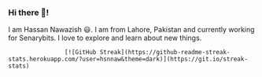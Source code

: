 ### Hi there 👋!
I am Hassan Nawazish 😃. I am from Lahore, Pakistan and currently working for Senarybits. I love to explore and learn about new things.
<br/>
<!-- ![Hassan's GitHub stats](https://github-readme-stats.vercel.app/api?username=hsnnaw&show_icons=true&theme=dark) -->
                    [![GitHub Streak](https://github-readme-streak-stats.herokuapp.com/?user=hsnnaw&theme=dark)](https://git.io/streak-stats)

<!-- ![alt-text](https://user-images.githubusercontent.com/5713670/87202985-820dcb80-c2b6-11ea-9f56-7ec461c497c3.gif) -->



